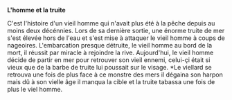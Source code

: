 **L'homme et la truite**

C'est l'histoire d'un vieil homme qui n'avait plus été à la pêche depuis au moins deux décénnies. Lors de sa dernière sortie, une énorme truite de mer s'est élevée hors de l'eau et s'est mise à attaquer le vieil homme à coups de nageoires. L'embarcation presque détruite, le vieil homme au bord de la mort, il réussit par miracle à rejoindre la rive. Aujourd'hui, le vieil homme décide de partir en mer pour retrouver son vieil ennemi, celui-çi était si vieux que de la barbe de truite lui poussait sur le visage.
*Le viellard se retrouva une fois de plus face à ce monstre des mers il dégaina son harpon mais dû à son vielle âge il manqua la cible et la truite tabassa une fois de plus le viel homme.
